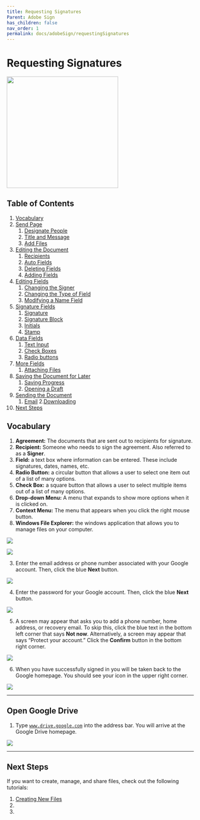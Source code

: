 ```yaml
---
title: Requesting Signatures
Parent: Adobe Sign
has_children: false
nav_order: 1
permalink: docs/adobeSign/requestingSignatures
---
```


# Requesting Signatures

<img src="/assets/google/driveLogo.png" style="width:300px;"/>

## Table of Contents
1. <a href="#vocabulary">Vocabulary</a>
2. <a href="#send-page">Send Page</a>
    1. <a href="#designate-people">Designate People</a>
    2. <a href="#title-and-message">Title and Message</a>
    3. <a href="#add-files">Add Files</a>
3. <a href="#editing-the-document">Editing the Document</a>
    1. <a href="#recipients">Recipients</a>
    2. <a href="#auto-fields">Auto Fields</a>
    3. <a href="#deleting-fields">Deleting Fields</a>
    4. <a href="#adding-fields">Adding Fields</a>
4. <a href="#editing-fields">Editing Fields</a>
    1. <a href="#changing-the-signer">Changing the Signer</a>
    2. <a href="#changing-the-type-of-field">Changing the Type of Field</a>
    3. <a href="#modifying-a-name-field">Modifying a Name Field</a>
5. <a href="#signature-fields">Signature Fields</a>
    1. <a href="#signature">Signature</a>
    2. <a href="#signature-block">Signature Block</a>
    3. <a href="#initials">Initials</a>
    4. <a href="#stamp">Stamp</a>
6. <a href="#data-fields">Data Fields</a>
    1. <a href="#text-input">Text Input</a>
    2. <a href="#check-boxes">Check Boxes</a>
    3. <a href="#radio-buttons">Radio buttons</a>
7. <a href="#more-fields">More Fields</a>
    1. <a href="#attaching-files">Attaching Files</a>
8. <a href="#saving-the-document-for-later">Saving the Document for Later</a>
    1. <a href="#saving-progress">Saving Progress</a>
    2. <a href="#opening-a-draft">Opening a Draft</a>
9. <a href="#sending-the-document">Sending the Document</a>
    1. <a href="#email">Email</a>
    2.<a href="#downloading">Downloading</a>
10. <a href="#next-steps">Next Steps</a>

## Vocabulary
1. <b>Agreement:</b> The documents that are sent out to recipients for signature.
2. <b>Recipient:</b> Someone who needs to sign the agreement. Also referred to as a <b>Signer</b>.
3. <b>Field:</b> a text box where information can be entered. These include signatures, dates, names, etc.
4. <b>Radio Button:</b> a circular button that allows a user to select one item out of a list of many options.
5. <b>Check Box:</b> a square button that allows a user to select multiple items out of a list of many options.
6. <b>Drop-down Menu:</b> A menu that expands to show more options when it is clicked on.
7. <b>Context Menu:</b> The menu that appears when you click the right mouse button.
8. <b>Windows File Explorer:</b> the windows application that allows you to manage files on your computer.

<a class="image" href="/assets/google/drive/GoogleSignInButton.png"><img src="/assets/google/drive/GoogleSignInButton.png" /></a>  


<a class="image" href="/assets/google/drive/GoogleSignInButton.png"><img src="/assets/google/drive/GoogleSignInButton.png" /></a>  

3. Enter the email address or phone number associated with your Google account. Then, click the blue <b>Next</b> button.

<a class="image" href="/assets/google/drive/SignInPage.png"><img src="/assets/google/drive/SignInPage.png" /></a>

4. Enter the password for your Google account. Then, click the blue <b>Next</b> button.

 <a class="image" href="/assets/google/drive/GoogleSignInPassword.png"><img src="/assets/google/drive/GoogleSignInPassword.png" /></a>

5. A screen may appear that asks you to add a phone number, home address, or recovery email. To skip this, click the blue text in the bottom left corner that says <b>Not now</b>. Alternatively, a screen may appear that says “Protect your account.” Click the <b>Confirm</b> button in the bottom right corner.

<a class="image" href="/assets/google/drive/GoogleSignInAuth.png"><img src="/assets/google/drive/GoogleSignInAuth.png" /></a>

6. When you have successfully signed in you will be taken back to the Google homepage. You should see your icon in the upper right corner.

<a class="image" href="/assets/google/drive/LoginGoogle.png"><img src="/assets/google/drive/LoginGoogle.png" /></a>

<hr class="divider" />

## Open Google Drive
1. Type <code>www.drive.google.com</code> into the address bar. You will arrive at the Google Drive homepage.

<a class="image" href="/assets/google/drive/DriveHomepage.png"><img src="/assets/google/drive/DriveHomepage.png" /></a>

<hr class="divider" />

## Next Steps
If you want to create, manage, and share files, check out the following tutorials:
1. <a href="/docs/google/drive/newFiles">Creating New Files</a>
2. <a href=""></a>
3.
